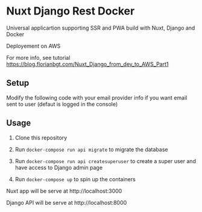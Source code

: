 # Nuxt Django Rest Docker

Universal applicartion supporting SSR and PWA build with Nuxt, Django and Docker

Deployement on AWS

For more info, see tutorial https://blog.florianbgt.com/Nuxt_Django_from_dev_to_AWS_Part1

## Setup
Modify the following code with your email provider info if you want email sent to user (defaut is logged in the console)

## Usage

1) Clone this repository

2) Run `docker-compose run api migrate` to migrate the database

3) Run `docker-compose run api createsuperuser` to create a super user and have access to Django admin page

4) Run `docker-compose up` to spin up the containers

Nuxt app will be serve at http://localhost:3000

Django API will be serve at http://localhost:8000